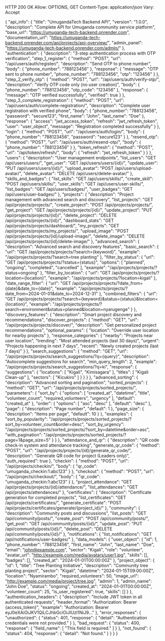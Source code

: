 HTTP 200 OK
Allow: OPTIONS, GET
Content-Type: application/json
Vary: Accept

{
    "api_info": {
        "title": "UmugandaTech Backend API",
        "version": "1.0.0",
        "description": "Complete API for Umuganda community service platform",
        "base_url": "https://umuganda-tech-backend.onrender.com",
        "documentation_url": "https://umuganda-tech-backend.onrender.com/api/projects/api-overview/",
        "admin_panel": "https://umuganda-tech-backend.onrender.com/admin/"
    },
    "authentication": {
        "description": "3-step authentication process with OTP verification",
        "step_1_register": {
            "method": "POST",
            "url": "/api/users/auth/register/",
            "description": "Send OTP to phone number",
            "body": {
                "phone_number": "788123456"
            },
            "response": {
                "message": "OTP sent to phone number",
                "phone_number": "788123456",
                "otp": "123456"
            }
        },
        "step_2_verify_otp": {
            "method": "POST",
            "url": "/api/users/auth/verify-otp/",
            "description": "Verify OTP code only (no user creation)",
            "body": {
                "phone_number": "788123456",
                "otp_code": "123456"
            },
            "response": {
                "message": "OTP verified successfully",
                "verified": true
            }
        },
        "step_3_complete_registration": {
            "method": "POST",
            "url": "/api/users/auth/complete-registration/",
            "description": "Complete user registration with verified phone",
            "body": {
                "phone_number": "788123456",
                "password": "secure123",
                "first_name": "John",
                "last_name": "Doe"
            },
            "response": {
                "access": "jwt_access_token",
                "refresh": "jwt_refresh_token",
                "user": "user_object",
                "message": "Registration completed successfully"
            }
        },
        "login": {
            "method": "POST",
            "url": "/api/users/auth/login/",
            "body": {
                "phone_number": "788123456",
                "password": "secure123"
            }
        },
        "resend_otp": {
            "method": "POST",
            "url": "/api/users/auth/resend-otp/",
            "body": {
                "phone_number": "788123456"
            }
        },
        "token_refresh": {
            "method": "POST",
            "url": "/api/token/refresh/",
            "body": {
                "refresh": "jwt_refresh_token"
            }
        }
    },
    "users": {
        "description": "User management endpoints",
        "list_users": "GET /api/users/users/",
        "get_user": "GET /api/users/users/{id}/",
        "update_user": "PUT /api/users/users/{id}/",
        "upload_avatar": "POST /api/users/upload-avatar/",
        "delete_avatar": "DELETE /api/users/delete-avatar/"
    },
    "skills_and_badges": {
        "list_skills": "GET /api/users/skills/",
        "create_skill": "POST /api/users/skills/",
        "user_skills": "GET /api/users/user-skills/",
        "list_badges": "GET /api/users/badges/",
        "user_badges": "GET /api/users/user-badges/"
    },
    "projects": {
        "description": "Project management with advanced search and discovery",
        "list_projects": "GET /api/projects/projects/",
        "create_project": "POST /api/projects/projects/",
        "get_project": "GET /api/projects/projects/{id}/",
        "update_project": "PUT /api/projects/projects/{id}/",
        "delete_project": "DELETE /api/projects/projects/{id}/",
        "dashboard_stats": "GET /api/projects/projects/dashboard/",
        "my_projects": "GET /api/projects/projects/my_projects/",
        "upload_image": "POST /api/projects/projects/{id}/upload-image/",
        "delete_image": "DELETE /api/projects/projects/{id}/delete-image/"
    },
    "advanced_search": {
        "description": "Advanced search and discovery features",
        "basic_search": {
            "url": "GET /api/projects/projects/?search={keyword}",
            "example": "/api/projects/projects/?search=tree planting"
        },
        "filter_by_status": {
            "url": "GET /api/projects/projects/?status={status}",
            "options": [
                "planned",
                "ongoing",
                "completed",
                "cancelled"
            ],
            "example": "/api/projects/projects/?status=ongoing"
        },
        "filter_by_location": {
            "url": "GET /api/projects/projects/?location={location}",
            "example": "/api/projects/projects/?location=kigali"
        },
        "date_range_filter": {
            "url": "GET /api/projects/projects/?date_from={date}&date_to={date}",
            "example": "/api/projects/projects/?date_from=2024-01-01&date_to=2024-12-31"
        },
        "combined_filters": {
            "url": "GET /api/projects/projects/?search={keyword}&status={status}&location={location}",
            "example": "/api/projects/projects/?search=environment&status=planned&location=nyarugenge"
        }
    },
    "discovery_features": {
        "description": "Smart project discovery and recommendations",
        "discover_projects": {
            "method": "GET",
            "url": "/api/projects/projects/discover/",
            "description": "Get personalized project recommendations",
            "optional_params": {
                "location": "Override user location for nearby projects"
            },
            "response_categories": {
                "nearby": "Projects near user location",
                "trending": "Most attended projects (last 30 days)",
                "urgent": "Projects happening in next 7 days",
                "recent": "Newly created projects (last 7 days)"
            }
        },
        "search_suggestions": {
            "method": "GET",
            "url": "/api/projects/projects/search_suggestions/?q={query}",
            "description": "Autocomplete suggestions for search",
            "min_query_length": 2,
            "example": "/api/projects/projects/search_suggestions/?q=ki",
            "response": {
                "suggestions": {
                    "locations": [
                        "Kigali",
                        "Kimisagara"
                    ],
                    "titles": [
                        "Kigali Clean-up"
                    ],
                    "sectors": [
                        "Kicukiro"
                    ]
                }
            }
        }
    },
    "advanced_sorting": {
        "description": "Advanced sorting and pagination",
        "sorted_projects": {
            "method": "GET",
            "url": "/api/projects/projects/sorted_projects/",
            "parameters": {
                "sort_by": {
                    "options": [
                        "created_at",
                        "datetime",
                        "title",
                        "volunteer_count",
                        "required_volunteers",
                        "urgency"
                    ],
                    "default": "created_at"
                },
                "order": {
                    "options": [
                        "asc",
                        "desc"
                    ],
                    "default": "desc"
                },
                "page": {
                    "description": "Page number",
                    "default": 1
                },
                "page_size": {
                    "description": "Items per page",
                    "default": 10
                }
            },
            "examples": {
                "sort_by_popularity": "/api/projects/projects/sorted_projects/?sort_by=volunteer_count&order=desc",
                "sort_by_urgency": "/api/projects/projects/sorted_projects/?sort_by=datetime&order=asc",
                "with_pagination": "/api/projects/projects/sorted_projects/?page=1&page_size=5"
            }
        }
    },
    "attendance_and_qr": {
        "description": "QR code check-in system and attendance tracking",
        "generate_qr_code": {
            "method": "POST",
            "url": "/api/projects/projects/{id}/generate_qr_code/",
            "description": "Generate QR code for project (Leaders only)",
            "auth_required": true
        },
        "checkin": {
            "method": "POST",
            "url": "/api/projects/checkin/",
            "body": {
                "qr_code": "umuganda_checkin:1:abc123"
            }
        },
        "checkout": {
            "method": "POST",
            "url": "/api/projects/checkout/",
            "body": {
                "qr_code": "umuganda_checkin:1:abc123"
            }
        },
        "project_attendance": "GET /api/projects/projects/{id}/attendance/",
        "list_attendances": "GET /api/projects/attendances/"
    },
    "certificates": {
        "description": "Certificate generation for completed projects",
        "list_certificates": "GET /api/projects/certificates/",
        "generate_certificate": "POST /api/projects/certificates/generate/{project_id}/"
    },
    "community": {
        "description": "Community posts and discussions",
        "list_posts": "GET /api/community/posts/",
        "create_post": "POST /api/community/posts/",
        "get_post": "GET /api/community/posts/{id}/",
        "update_post": "PUT /api/community/posts/{id}/",
        "delete_post": "DELETE /api/community/posts/{id}/"
    },
    "notifications": {
        "list_notifications": "GET /api/notifications/user-badges/"
    },
    "data_models": {
        "user_object": {
            "id": 1,
            "phone_number": "788123456",
            "first_name": "John",
            "last_name": "Doe",
            "email": "john@example.com",
            "sector": "Kigali",
            "role": "volunteer",
            "avatar_url": "http://example.com/media/avatars/user1.jpg",
            "skills": [],
            "badges": [],
            "created_at": "2024-01-01T00:00:00Z"
        },
        "project_object": {
            "id": 1,
            "title": "Tree Planting Initiative",
            "description": "Community tree planting project",
            "sector": "Kigali",
            "datetime": "2024-01-15T09:00:00Z",
            "location": "Nyamirambo",
            "required_volunteers": 50,
            "image_url": "http://example.com/media/project/tree.jpg",
            "admin": 1,
            "admin_name": "John Doe",
            "status": "ongoing",
            "created_at": "2024-01-01T00:00:00Z",
            "volunteer_count": 25,
            "is_user_registered": true,
            "skills": []
        }
    },
    "authentication_headers": {
        "description": "Include JWT token in all authenticated requests",
        "header_format": "Authorization: Bearer {access_token}",
        "example": "Authorization: Bearer eyJ0eXAiOiJKV1QiLCJhbGciOiJIUzI1NiJ9..."
    },
    "error_responses": {
        "unauthorized": {
            "status": 401,
            "response": {
                "detail": "Authentication credentials were not provided."
            }
        },
        "bad_request": {
            "status": 400,
            "response": {
                "field_name": [
                    "This field is required."
                ]
            }
        },
        "not_found": {
            "status": 404,
            "response": {
                "detail": "Not found."
            }
        }
    }
}